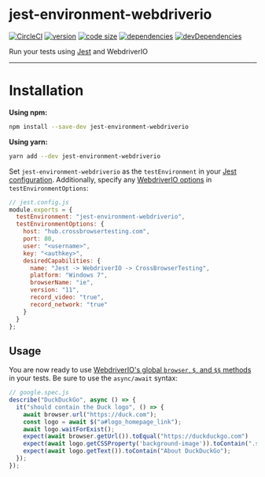 # jest-environment-webdriverio

[![CircleCI](https://circleci.com/gh/iiroj/jest-environment-webdriverio.svg?style=shield)](https://circleci.com/gh/iiroj/jest-environment-webdriverio)
[![version](https://img.shields.io/npm/v/jest-environment-webdriverio.svg)](https://www.npmjs.com/package/jest-environment-webdriverio)
[![code size](https://img.shields.io/github/languages/code-size/iiroj/jest-environment-webdriverio.svg)](https://github.com/iiroj/jest-environment-webdriverio)
[![dependencies](https://img.shields.io/david/iiroj/jest-environment-webdriverio.svg)](https://github.com/iiroj/jest-environment-webdriverio/blob/master/package.json)
[![devDependencies](https://img.shields.io/david/dev/iiroj/jest-environment-webdriverio.svg)](https://github.com/iiroj/jest-environment-webdriverio/blob/master/package.json)

Run your tests using [Jest](https://jestjs.io) and WebdriverIO

---

# Installation

**Using npm:**
```sh
npm install --save-dev jest-environment-webdriverio
```

**Using yarn:**
```sh
yarn add --dev jest-environment-webdriverio
```

Set `jest-environment-webdriverio` as the `testEnvironment` in your [Jest configuration](https://jestjs.io/docs/en/configuration). Additionally, specify any [WebdriverIO options](https://webdriver.io/docs/options.html) in `testEnvironmentOptions`:

```js
// jest.config.js
module.exports = {
  testEnvironment: "jest-environment-webdriverio",
  testEnvironmentOptions: {
    host: "hub.crossbrowsertesting.com",
    port: 80,
    user: "<username>",
    key: "<authkey>",
    desiredCapabilities: {
      name: "Jest -> WebdriverIO -> CrossBrowserTesting",
      platform: "Windows 7",
      browserName: "ie",
      version: "11",
      record_video: "true",
      record_network: "true"
    }
  }
};
```

## Usage

You are now ready to use [WebdriverIO's global `browser`, `$`, and `$$` methods](https://webdriver.io/docs/api.html) in your tests. Be sure to use the `async/await` syntax:

```js
// google.spec.js
describe("DuckDuckGo", async () => {
  it("should contain the Duck logo", () => {
    await browser.url("https://duck.com");
    const logo = await $("a#logo_homepage_link");
    await logo.waitForExist();
    expect(await browser.getUrl()).toEqual("https://duckduckgo.com")
    expect(await logo.getCSSProperty('background-image')).toContain(".svg");
    expect(await logo.getText()).toContain("About DuckDuckGo");
  });
});
```
